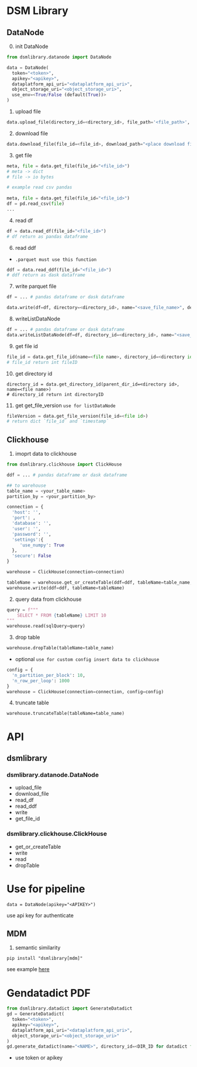 # DSM Library

## DataNode
0. init DataNode
```python
from dsmlibrary.datanode import DataNode 

data = DataNode(
  token="<token>",
  apikey="<apikey>",
  dataplatform_api_uri="<dataplatform_api_uri>", 
  object_storage_uri="<object_storage_uri>",
  use_env=<True/False (default(True))>
)
```
1. upload file
```python
data.upload_file(directory_id=<directory_id>, file_path='<file_path>', description="<description(optional)>")
```

2. download file
```python
data.download_file(file_id=<file_id>, download_path="<place download file save> (default ./dsm.tmp)")
```
3. get file
```python
meta, file = data.get_file(file_id="<file_id>")
# meta -> dict
# file -> io bytes
```
```python
# example read csv pandas
 
meta, file = data.get_file(file_id="<file_id>")
df = pd.read_csv(file)
...
``` 
4. read df
```python
df = data.read_df(file_id="<file_id>")
# df return as pandas dataframe
```

6. read ddf

* ```.parquet must use this function```

```python
ddf = data.read_ddf(file_id="<file_id>")
# ddf return as dask dataframe
```

7. write parquet file
```python
df = ... # pandas dataframe or dask dataframe

data.write(df=df, directory=<directory_id>, name="<save_file_name>", description="<description>", replace=<replace if file exists. default False>, datadict=<True or False default False>, profiling=<True or False default False>, lineage=<list of file id. eg [1,2,3]>)
```

8. writeListDataNode

```python
df = ... # pandas dataframe or dask dataframe
data.writeListDataNode(df=df, directory_id=<directory_id>, name="<save_file_name>", description="<description>", replace=<replace if file exists. default False>, datadict=<True or False default False>, profiling=<True or False default False>, lineage=<list of file id. eg [1,2,3]>)
```

9. get file id
```python
file_id = data.get_file_id(name=<file name>, directory_id=<directory id>)
# file_id return int fileID
```

10. get directory id
```
directory_id = data.get_directory_id(parent_dir_id=<directory id>, name=<file name>)
# directory_id return int directoryID
```

11. get get_file_version
```use for listDataNode```

```python
fileVersion = data.get_file_version(file_id=<file id>)
# return dict `file_id` and `timestamp`
```


## Clickhouse
1. imoprt data to clickhouse

```python
from dsmlibrary.clickhouse import ClickHouse

ddf = ... # pandas dataframe or dask dataframe

## to warehouse
table_name = <your_table_name>
partition_by = <your_partition_by>

connection = { 
  'host': '', 
  'port': , 
  'database': '', 
  'user': '', 
  'password': '', 
  'settings':{ 
     'use_numpy': True 
  }, 
  'secure': False 
}

warehouse = ClickHouse(connection=connection)

tableName = warehouse.get_or_createTable(ddf=ddf, tableName=table_name, partition_by=partition_by)
warehouse.write(ddf=ddf, tableName=tableName)
```

2. query data from clickhouse
```python
query = f""" 
    SELECT * FROM {tableName} LIMIT 10 
""" 
warehouse.read(sqlQuery=query)

```

3. drop table
```python
warehouse.dropTable(tableName=table_name)
```

- optional
```use for custom config insert data to clickhouse```
```python
config = {
  'n_partition_per_block': 10,
  'n_row_per_loop': 1000
}
warehouse = ClickHouse(connection=connection, config=config)
```

4. truncate table
```
warehouse.truncateTable(tableName=table_name)
```

# API
## dsmlibrary
### dsmlibrary.datanode.DataNode
- upload_file
- download_file
- read_df
- read_ddf
- write
- get_file_id

### dsmlibrary.clickhouse.ClickHouse
- get_or_createTable
- write
- read
- dropTable

# Use for pipeline 

```
data = DataNode(apikey="<APIKEY>")
```

use api key for authenticate

## MDM
1. semantic similarity
```
pip install "dsmlibrary[mdm]"
```

see example [here](./example/mdm_example.ipynb)

# Gendatadict PDF
```python
from dsmlibrary.datadict import GenerateDatadict
gd = GenerateDatadict(
  token="<token>",
  apikey="<apikey>",
  dataplatform_api_uri="<dataplatform_api_uri>", 
  object_storage_uri="<object_storage_uri>"
)
gd.generate_datadict(name="<NAME>", directory_id=<DIR_ID for datadict file>, file_ids=[<FILE_ID>, <FILE_ID>, ...])
```
- use token or apikey